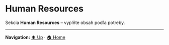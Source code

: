 # Human Resources

Sekcia **Human Resources** – vyplňte obsah podľa potreby.

---
**Navigation:** [⬆️ Up](../index.md) · [🏠 Home](../../index.md)
